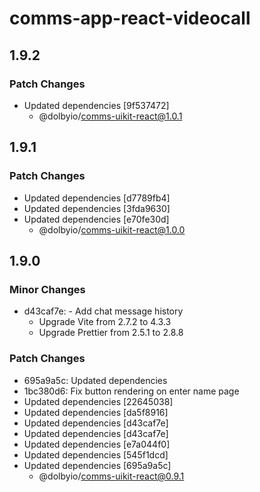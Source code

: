# comms-app-react-videocall

## 1.9.2

### Patch Changes

- Updated dependencies [9f537472]
  - @dolbyio/comms-uikit-react@1.0.1

## 1.9.1

### Patch Changes

- Updated dependencies [d7789fb4]
- Updated dependencies [3fda9630]
- Updated dependencies [e70fe30d]
  - @dolbyio/comms-uikit-react@1.0.0

## 1.9.0

### Minor Changes

- d43caf7e: - Add chat message history
  - Upgrade Vite from 2.7.2 to 4.3.3
  - Upgrade Prettier from 2.5.1 to 2.8.8

### Patch Changes

- 695a9a5c: Updated dependencies
- 1bc380d6: Fix button rendering on enter name page
- Updated dependencies [22645038]
- Updated dependencies [da5f8916]
- Updated dependencies [d43caf7e]
- Updated dependencies [d43caf7e]
- Updated dependencies [e7a044f0]
- Updated dependencies [545f1dcd]
- Updated dependencies [695a9a5c]
  - @dolbyio/comms-uikit-react@0.9.1
